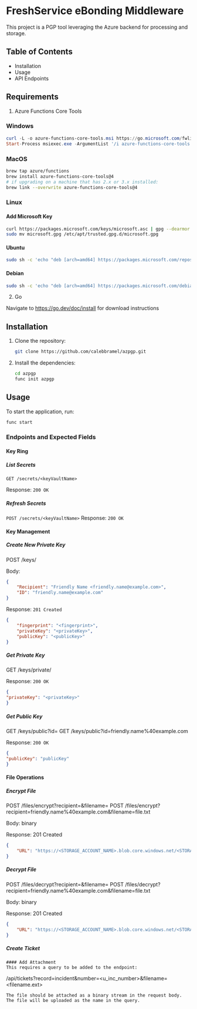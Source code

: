 # FreshService eBonding Middleware

This project is a PGP tool leveraging the Azure backend for processing and storage.

## Table of Contents

- Installation
- Usage
- API Endpoints

## Requirements
1. Azure Functions Core Tools

### Windows
```PowerShell
curl -L -o azure-functions-core-tools.msi https://go.microsoft.com/fwlink/?linkid=2174087
Start-Process msiexec.exe -ArgumentList '/i azure-functions-core-tools.msi /quiet /norestart' -NoNewWindow -Wait
```

### MacOS
```bash
brew tap azure/functions
brew install azure-functions-core-tools@4
# if upgrading on a machine that has 2.x or 3.x installed:
brew link --overwrite azure-functions-core-tools@4
```

### Linux
#### Add Microsoft Key
```bash
curl https://packages.microsoft.com/keys/microsoft.asc | gpg --dearmor > microsoft.gpg
sudo mv microsoft.gpg /etc/apt/trusted.gpg.d/microsoft.gpg
```

#### Ubuntu
```bash
sudo sh -c 'echo "deb [arch=amd64] https://packages.microsoft.com/repos/microsoft-ubuntu-$(lsb_release -cs)-prod $(lsb_release -cs) main" > /etc/apt/sources.list.d/dotnetdev.list'
```
#### Debian
```bash
sudo sh -c 'echo "deb [arch=amd64] https://packages.microsoft.com/debian/$(lsb_release -rs | cut -d'.' -f 1)/prod $(lsb_release -cs) main" > /etc/apt/sources.list.d/dotnetdev.list'
```
2. Go

Navigate to https://go.dev/doc/install for download instructions

## Installation

1. Clone the repository:
    ```bash
    git clone https://github.com/calebbramel/azpgp.git
    ```
2. Install the dependencies:
    ```bash
	cd azpgp
    func init azpgp
    ```
## Usage

To start the application, run:
```bash
func start
```

### Endpoints and Expected Fields
#### Key Ring
##### List Secrets 
`GET /secrets/<keyVaultName>`

Response: `200 OK`
##### Refresh Secrets
`POST /secrets/<keyVaultName>`
Response: `200 OK`
#### Key Management
##### Create New Private Key
POST /keys/<keyVaultName>

Body:
```JSON
{
    "Recipient": "Friendly Name <friendly.name@example.com>",
    "ID": "friendly.name@example.com"
}
```
Response: `201 Created`
```JSON
{
    "fingerprint": "<fingerprint>",
    "privateKey": "<privateKey>",
    "publicKey": "<publicKey>"
}
```
##### Get Private Key
GET /keys/private/<fingerprint>

Response: `200 OK`
```JSON
{
"privateKey": "<privateKey>"
}
```

##### Get Public Key
GET /keys/public?id=<urlEncodedRecipient>
GET /keys/public?id=friendly.name%40example.com

Response: `200 OK`
```JSON
{
"publicKey": "publicKey"
}
```

#### File Operations
##### Encrypt File
POST /files/encrypt?recipient=<urlEncodedRecipient>&filename=<filename>
POST /files/encrypt?recipient=friendly.name%40example.com&filename=file.txt

Body: binary

Response: 201 Created
```JSON
{
    "URL": "https://<STORAGE_ACCOUNT_NAME>.blob.core.windows.net/<STORAGE_CONTAINER_NAME>/<filename>.gpg"
}
```

##### Decrypt File
POST /files/decrypt?recipient=<urlEncodedRecipient>&filename=<filename>
POST /files/decrypt?recipient=friendly.name%40example.com&filename=file.txt

Body: binary

Response: 201 Created
```JSON
{
    "URL": "https://<STORAGE_ACCOUNT_NAME>.blob.core.windows.net/<STORAGE_CONTAINER_NAME>/<filename-.gpg>"
}
```

##### Create Ticket
```
#### Add Attachment
This requires a query to be added to the endpoint:
```
/api/tickets?record=incident&number=<u_inc_number>&filename=<filename.ext>
```
The file should be attached as a binary stream in the request body. The file will be uploaded as the name in the query.
